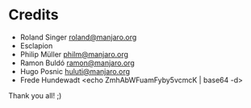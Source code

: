 # Credits

- Roland Singer <roland@manjaro.org>
- Esclapion
- Philip Müller <philm@manjaro.org>
- Ramon Buldó <ramon@manjaro.org>
- Hugo Posnic <huluti@manjaro.org>
- Frede Hundewadt <echo ZmhAbWFuamFyby5vcmcK | base64 -d>

Thank you all! ;)
